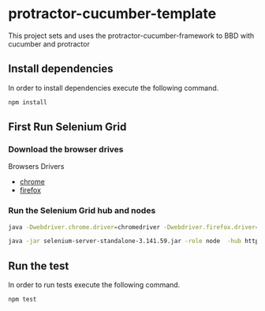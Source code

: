# protractor-cucumber-template
This project sets and uses the protractor-cucumber-framework to BBD with cucumber and protractor

## Install dependencies
In order to install dependencies execute the following command.

```sh
npm install
```

## First Run Selenium Grid

### Download the browser drives

Browsers Drivers
- [chrome](http://chromedriver.chromium.org/downloads)
- [firefox](https://github.com/mozilla/geckodriver/releases)

### Run the Selenium Grid hub and nodes

```sh
java -Dwebdriver.chrome.driver=chromedriver -Dwebdriver.firefox.driver=geckodriver -jar selenium-server-standalone-3.141.59.jar -role hub
```

```sh
java -jar selenium-server-standalone-3.141.59.jar -role node  -hub http://localhost:4444/grid/register
```

## Run the test
In order to run tests execute the following command.

```sh
npm test
```

